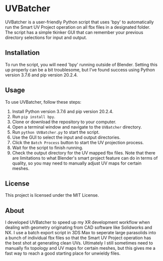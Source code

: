 # UVBatcher
UVBatcher is a user-friendly Python script that uses 'bpy' to automatically run the Smart UV Project operation on all fbx files in a designated folder. The script has a simple tkinker GUI that can remember your previous directory selections for input and output.
## Installation
To run the script, you will need 'bpy' running outside of Blender. Setting this up properly can be a bit troublesome, but I've found success using Python version 3.7.6 and pip version 20.2.4. 
## Usage
To use UVBatcher, follow these steps:
1. Install Python version 3.7.6 and pip version 20.2.4.
2. Run `pip install bpy`.
3. Clone or download the repository to your computer.
4. Open a terminal window and navigate to the `UVBatcher` directory.
5. Run `python UVBatcher.py` to start the script.
6. Use the GUI to select the input and output directories.
7. Click the `Batch Process` button to start the UV projection process.
8. Wait for the script to finish running.
9. Check the output directory for the UV mapped fbx files.
Note that there are limitations to what Blender's smart project feature can do in terms of quality, so you may need to manually adjust UV maps for certain meshes.
## License 
This project is licensed under the MIT License.
## About
I developed UVBatcher to speed up my XR development workflow when dealing with geometry originating from CAD software like Solidworks and NX. I use a batch export script in 3DS Max to seperate large parasolids into a bunch of individual fbx files so that the Smart UV Project operation has the best shot at generating clean UVs. Ultimately I still sometimes need to manually fix topology and UV maps for certain meshes, but this gives me a fast way to reach a good starting place for unwieldy files.
